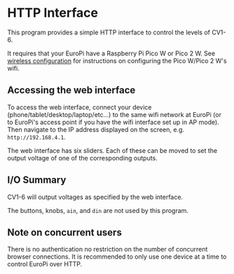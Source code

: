 # HTTP Interface

This program provides a simple HTTP interface to control the levels of CV1-6.

It requires that your EuroPi have a Raspberry Pi Pico W or Pico 2 W. See
[wireless configuration](/software/CONFIGURATION.md#wifi-connection) for
instructions on configuring the Pico W/Pico 2 W's wifi.

## Accessing the web interface

To access the web interface, connect your device (phone/tablet/desktop/laptop/etc...)
to the same wifi network at EuroPi (or to EuroPi's access point if you have
the wifi interface set up in AP mode).  Then navigate to the IP address
displayed on the screen, e.g. `http://192.168.4.1`.

The web interface has six sliders. Each of these can be moved to set the output voltage
of one of the corresponding outputs.

## I/O Summary

CV1-6 will output voltages as specified by the web interface.

The buttons, knobs, `ain`, and `din` are not used by this program.

## Note on concurrent users

There is no authentication no restriction on the number of concurrent
browser connections. It is recommended to only use one device at a time
to control EuroPi over HTTP.
